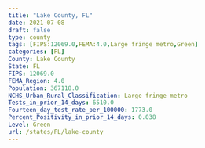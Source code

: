 ```yaml
---
title: "Lake County, FL"
date: 2021-07-08
draft: false
type: county
tags: [FIPS:12069.0,FEMA:4.0,Large fringe metro,Green]
categories: [FL]
County: Lake County
State: FL
FIPS: 12069.0
FEMA_Region: 4.0
Population: 367118.0
NCHS_Urban_Rural_Classification: Large fringe metro
Tests_in_prior_14_days: 6510.0
Fourteen_day_test_rate_per_100000: 1773.0
Percent_Positivity_in_prior_14_days: 0.038
Level: Green
url: /states/FL/lake-county
---
```



